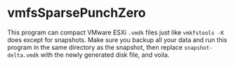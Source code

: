 # vmfsSparsePunchZero
This program can compact VMware ESXi `.vmdk` files just like `vmkfstools -K` does except for snapshots. Make sure you backup all your data and run this program in the same directory as the snapshot, then replace `snapshot-delta.vmdk` with the newly generated disk file, and voila. 
